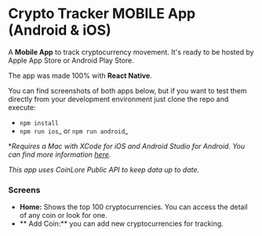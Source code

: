 # Crypto Tracker MOBILE App (Android & iOS)

A **Mobile App** to track cryptocurrency movement. It's ready to be hosted by Apple App Store or Android Play Store.

The app was made 100% with **React Native**.

You can find screenshots of both apps below, but if you want to test them directly from your development environment just clone the repo and execute:

- `npm install`
- `npm run ios`_ or `npm run android`_

\*_Requires a Mac with XCode for iOS and Android Studio for Android. You can find more information [here](https://reactnative.dev/docs/environment-setup)._

_This app uses CoinLore Public API to keep data up to date._

### Screens

- **Home:** Shows the top 100 cryptocurrencies. You can access the detail of any coin or look for one.
- ** Add Coin:** you can add new cryptocurrencies for tracking.
